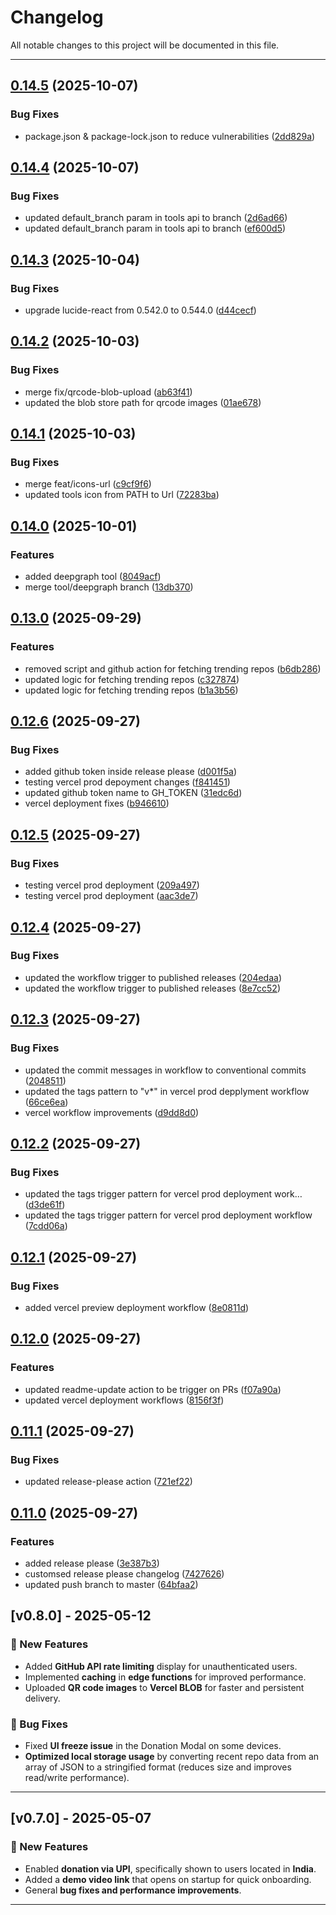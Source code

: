 # Changelog

All notable changes to this project will be documented in this file.

---

## [0.14.5](https://github.com/crackedngineer/iLoveGithub/compare/v0.14.4...v0.14.5) (2025-10-07)


### Bug Fixes

* package.json & package-lock.json to reduce vulnerabilities ([2dd829a](https://github.com/crackedngineer/iLoveGithub/commit/2dd829a4524b22b4e3f1690b6dd61e28369361e9))

## [0.14.4](https://github.com/crackedngineer/iLoveGithub/compare/v0.14.3...v0.14.4) (2025-10-07)


### Bug Fixes

* updated default_branch param in tools api to branch ([2d6ad66](https://github.com/crackedngineer/iLoveGithub/commit/2d6ad66aa73de0235aebd9c4ef71bea8223c3463))
* updated default_branch param in tools api to branch ([ef600d5](https://github.com/crackedngineer/iLoveGithub/commit/ef600d5d699c367998cb9e2f3bb2911f50659038))

## [0.14.3](https://github.com/crackedngineer/iLoveGithub/compare/v0.14.2...v0.14.3) (2025-10-04)


### Bug Fixes

* upgrade lucide-react from 0.542.0 to 0.544.0 ([d44cecf](https://github.com/crackedngineer/iLoveGithub/commit/d44cecff16d5d3310463e0706bc0e7bc34be1f71))

## [0.14.2](https://github.com/crackedngineer/iLoveGithub/compare/v0.14.1...v0.14.2) (2025-10-03)


### Bug Fixes

* merge fix/qrcode-blob-upload ([ab63f41](https://github.com/crackedngineer/iLoveGithub/commit/ab63f41708e3e247f421c4670f12586923a671f7))
* updated the blob store path for qrcode images ([01ae678](https://github.com/crackedngineer/iLoveGithub/commit/01ae6782a653f16f8cddbd8c464e6a189bb58a06))

## [0.14.1](https://github.com/crackedngineer/iLoveGithub/compare/v0.14.0...v0.14.1) (2025-10-03)


### Bug Fixes

* merge feat/icons-url ([c9cf9f6](https://github.com/crackedngineer/iLoveGithub/commit/c9cf9f66d1071b163b0e0bbec4cef831bec1ef78))
* updated tools icon from PATH to Url ([72283ba](https://github.com/crackedngineer/iLoveGithub/commit/72283babbb519c5e53fe3bcb3ad9ebbdd1df447f))

## [0.14.0](https://github.com/crackedngineer/iLoveGithub/compare/v0.13.0...v0.14.0) (2025-10-01)


### Features

* added deepgraph tool ([8049acf](https://github.com/crackedngineer/iLoveGithub/commit/8049acfc2a683096c2347313247a3285deb4229b))
* merge tool/deepgraph branch ([13db370](https://github.com/crackedngineer/iLoveGithub/commit/13db3706e310ff9c43f1891b2b93a0009420cb9c))

## [0.13.0](https://github.com/crackedngineer/iLoveGithub/compare/v0.12.6...v0.13.0) (2025-09-29)


### Features

* removed script and github action for fetching trending repos ([b6db286](https://github.com/crackedngineer/iLoveGithub/commit/b6db286988f88e6d4cf82af4aa340dfeaf6c7088))
* updated logic for fetching trending repos ([c327874](https://github.com/crackedngineer/iLoveGithub/commit/c327874c5a7ca8de6a0dd7a1d5025c21e629472b))
* updated logic for fetching trending repos ([b1a3b56](https://github.com/crackedngineer/iLoveGithub/commit/b1a3b562f509c7c0997ad66c97c3e2b0825620dc))

## [0.12.6](https://github.com/crackedngineer/iLoveGithub/compare/v0.12.5...v0.12.6) (2025-09-27)


### Bug Fixes

* added github token inside release please ([d001f5a](https://github.com/crackedngineer/iLoveGithub/commit/d001f5a62c9adc256f3b6a41170e4f28674c4f16))
* testing vercel prod depoyment changes ([f841451](https://github.com/crackedngineer/iLoveGithub/commit/f8414511f31a2b2c15060391064728248be2057e))
* updated github token name to GH_TOKEN ([31edc6d](https://github.com/crackedngineer/iLoveGithub/commit/31edc6d3f0b8b851cd317a21ad0dad917648a2b1))
* vercel deployment fixes ([b946610](https://github.com/crackedngineer/iLoveGithub/commit/b94661038f040643b603af6ce46da552fdf7a501))

## [0.12.5](https://github.com/crackedngineer/iLoveGithub/compare/v0.12.4...v0.12.5) (2025-09-27)


### Bug Fixes

* testing vercel prod deployment ([209a497](https://github.com/crackedngineer/iLoveGithub/commit/209a4973fba425b66bbd3f1a0fd2ef051e37547c))
* testing vercel prod deployment ([aac3de7](https://github.com/crackedngineer/iLoveGithub/commit/aac3de76bad13527e06b3971ee2751ed1d2feead))

## [0.12.4](https://github.com/crackedngineer/iLoveGithub/compare/v0.12.3...v0.12.4) (2025-09-27)


### Bug Fixes

* updated the workflow trigger to published releases ([204edaa](https://github.com/crackedngineer/iLoveGithub/commit/204edaa17dd79980669e3a6e66c252b3d6198941))
* updated the workflow trigger to published releases ([8e7cc52](https://github.com/crackedngineer/iLoveGithub/commit/8e7cc52f67b4e9068cd9f5b07a5cfc33fa54ccf8))

## [0.12.3](https://github.com/crackedngineer/iLoveGithub/compare/v0.12.2...v0.12.3) (2025-09-27)


### Bug Fixes

* updated the commit messages in workflow to conventional commits ([2048511](https://github.com/crackedngineer/iLoveGithub/commit/2048511c0e7cd8cea66c82c0282af2cb047d3702))
* updated the tags pattern to "v*" in vercel prod depplyment workflow ([66ce6ea](https://github.com/crackedngineer/iLoveGithub/commit/66ce6ea5ca4a360d1a54e64bfa61e2bb9c906da2))
* vercel workflow improvements ([d9dd8d0](https://github.com/crackedngineer/iLoveGithub/commit/d9dd8d0bf2b88974bfed500b3cab78a5d2f3711b))

## [0.12.2](https://github.com/crackedngineer/iLoveGithub/compare/v0.12.1...v0.12.2) (2025-09-27)


### Bug Fixes

* updated the tags trigger pattern for vercel prod deployment work… ([d3de61f](https://github.com/crackedngineer/iLoveGithub/commit/d3de61fad29c12c738a51a6dd6daff238b9ad0c8))
* updated the tags trigger pattern for vercel prod deployment workflow ([7cdd06a](https://github.com/crackedngineer/iLoveGithub/commit/7cdd06a65eea4a0a29f29e2759a00b2438bed841))

## [0.12.1](https://github.com/crackedngineer/iLoveGithub/compare/v0.12.0...v0.12.1) (2025-09-27)


### Bug Fixes

* added vercel preview deployment workflow ([8e0811d](https://github.com/crackedngineer/iLoveGithub/commit/8e0811d1845a1ee732253417f1c17df29fa05fab))

## [0.12.0](https://github.com/crackedngineer/iLoveGithub/compare/v0.11.1...v0.12.0) (2025-09-27)


### Features

* updated readme-update action to be trigger on PRs ([f07a90a](https://github.com/crackedngineer/iLoveGithub/commit/f07a90aa32b44cf1ec8884c798e5336120004a3b))
* updated vercel deployment workflows ([8156f3f](https://github.com/crackedngineer/iLoveGithub/commit/8156f3f18f0c38a815d3fe35ecbed08320cae636))

## [0.11.1](https://github.com/crackedngineer/iLoveGithub/compare/v0.11.0...v0.11.1) (2025-09-27)


### Bug Fixes

* updated release-please action ([721ef22](https://github.com/crackedngineer/iLoveGithub/commit/721ef2281a8c97afebb614692658d9da56188f29))

## [0.11.0](https://github.com/crackedngineer/iLoveGithub/compare/v0.10.0...v0.11.0) (2025-09-27)


### Features

* added release please ([3e387b3](https://github.com/crackedngineer/iLoveGithub/commit/3e387b3e97c2a0ef5dca0f6667a7defe7b3a7e1e))
* customsed release please changelog ([7427626](https://github.com/crackedngineer/iLoveGithub/commit/7427626484f1511fd8a970bba5edd1bab9ea433a))
* updated push branch to master ([64bfaa2](https://github.com/crackedngineer/iLoveGithub/commit/64bfaa253f388e4d989bbe9394216e246d76dcc4))

## [v0.8.0] - 2025-05-12

### 🚀 New Features

- Added **GitHub API rate limiting** display for unauthenticated users.
- Implemented **caching** in **edge functions** for improved performance.
- Uploaded **QR code images** to **Vercel BLOB** for faster and persistent delivery.

### 🐛 Bug Fixes

- Fixed **UI freeze issue** in the Donation Modal on some devices.
- **Optimized local storage usage** by converting recent repo data from an array of JSON to a stringified format (reduces size and improves read/write performance).

---

## [v0.7.0] - 2025-05-07

### 🚀 New Features

- Enabled **donation via UPI**, specifically shown to users located in **India**.
- Added a **demo video link** that opens on startup for quick onboarding.
- General **bug fixes and performance improvements**.

---

